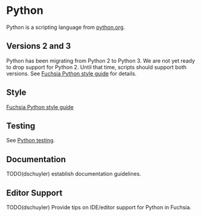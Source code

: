 # Python

Python is a scripting language from [python.org](https://python.org/).

## Versions 2 and 3

Python has been migrating from Python 2 to Python 3. We are not yet ready to
drop support for Python 2. Until that time, scripts should support both
versions. See [Fuchsia Python style guide](python_style.md) for details.

## Style

[Fuchsia Python style guide](python_style.md)

## Testing

See [Python testing](testing.md).

## Documentation

TODO(dschuyler) establish documentation guidelines.

## Editor Support

TODO(dschuyler) Provide tips on IDE/editor support for Python in Fuchsia.
